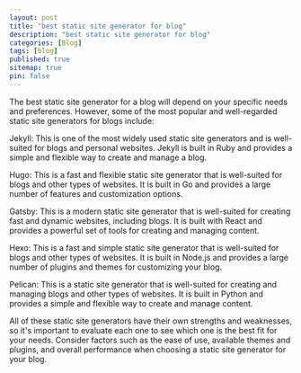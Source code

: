 ```yaml
---
layout: post
title: "best static site generator for blog"
description: "best static site generator for blog"
categories: [Blog]
tags: [blog]
published: true
sitemap: true
pin: false
---
```



The best static site generator for a blog will depend on your specific needs and preferences. However, some of the most popular and well-regarded static site generators for blogs include:

Jekyll: This is one of the most widely used static site generators and is well-suited for blogs and personal websites. Jekyll is built in Ruby and provides a simple and flexible way to create and manage a blog.

Hugo: This is a fast and flexible static site generator that is well-suited for blogs and other types of websites. It is built in Go and provides a large number of features and customization options.

Gatsby: This is a modern static site generator that is well-suited for creating fast and dynamic websites, including blogs. It is built with React and provides a powerful set of tools for creating and managing content.

Hexo: This is a fast and simple static site generator that is well-suited for blogs and other types of websites. It is built in Node.js and provides a large number of plugins and themes for customizing your blog.

Pelican: This is a static site generator that is well-suited for creating and managing blogs and other types of websites. It is built in Python and provides a simple and flexible way to create and manage content.

All of these static site generators have their own strengths and weaknesses, so it's important to evaluate each one to see which one is the best fit for your needs. Consider factors such as the ease of use, available themes and plugins, and overall performance when choosing a static site generator for your blog.



